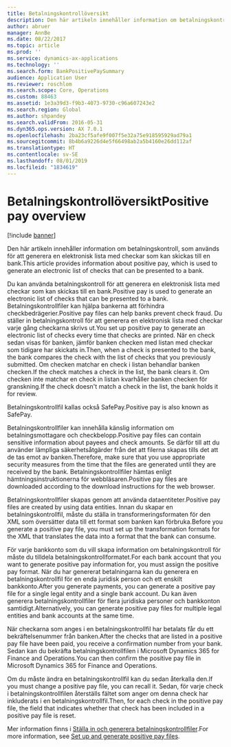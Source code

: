 ```yaml
---
title: Betalningskontrollöversikt
description: Den här artikeln innehåller information om betalningskontroll, som används för att generera en elektronisk lista med checkar som kan skickas till en bank.
author: abruer
manager: AnnBe
ms.date: 08/22/2017
ms.topic: article
ms.prod: ''
ms.service: dynamics-ax-applications
ms.technology: ''
ms.search.form: BankPositivePaySummary
audience: Application User
ms.reviewer: roschlom
ms.search.scope: Core, Operations
ms.custom: 88463
ms.assetid: 1e3a39d3-f9b3-4073-9730-c96a607243e2
ms.search.region: Global
ms.author: shpandey
ms.search.validFrom: 2016-05-31
ms.dyn365.ops.version: AX 7.0.1
ms.openlocfilehash: 2ba23cf5afe9f007f5e32a75e918595929ad79a1
ms.sourcegitcommit: 8b4b6a9226d4e5f66498ab2a5b4160e26dd112af
ms.translationtype: HT
ms.contentlocale: sv-SE
ms.lasthandoff: 08/01/2019
ms.locfileid: "1834619"
---
```

# <a name="positive-pay-overview"></a><span data-ttu-id="bae90-103">Betalningskontrollöversikt</span><span class="sxs-lookup"><span data-stu-id="bae90-103">Positive pay overview</span></span>

[!include [banner](../includes/banner.md)]

<span data-ttu-id="bae90-104">Den här artikeln innehåller information om betalningskontroll, som används för att generera en elektronisk lista med checkar som kan skickas till en bank.</span><span class="sxs-lookup"><span data-stu-id="bae90-104">This article provides information about positive pay, which is used to generate an electronic list of checks that can be presented to a bank.</span></span> 

<span data-ttu-id="bae90-105">Du kan använda betalningskontroll för att generera en elektronisk lista med checkar som kan skickas till en bank.</span><span class="sxs-lookup"><span data-stu-id="bae90-105">Positive pay is used to generate an electronic list of checks that can be presented to a bank.</span></span> <span data-ttu-id="bae90-106">Betalningskontrollfiler kan hjälpa bankerna att förhindra checkbedrägerier.</span><span class="sxs-lookup"><span data-stu-id="bae90-106">Positive pay files can help banks prevent check fraud.</span></span> <span data-ttu-id="bae90-107">Du ställer in betalningskontroll för att generera en elektronisk lista med checkar varje gång checkarna skrivs ut.</span><span class="sxs-lookup"><span data-stu-id="bae90-107">You set up positive pay to generate an electronic list of checks every time that checks are printed.</span></span> <span data-ttu-id="bae90-108">När en check sedan visas för banken, jämför banken checken med listan med checkar som tidigare har skickats in.</span><span class="sxs-lookup"><span data-stu-id="bae90-108">Then, when a check is presented to the bank, the bank compares the check with the list of checks that you previously submitted.</span></span> <span data-ttu-id="bae90-109">Om checken matchar en check i listan behandlar banken checken.</span><span class="sxs-lookup"><span data-stu-id="bae90-109">If the check matches a check in the list, the bank clears it.</span></span> <span data-ttu-id="bae90-110">Om checken inte matchar en check in listan kvarhåller banken checken för granskning.</span><span class="sxs-lookup"><span data-stu-id="bae90-110">If the check doesn't match a check in the list, the bank holds it for review.</span></span>

<span data-ttu-id="bae90-111">Betalningskontrollfil kallas också SafePay.</span><span class="sxs-lookup"><span data-stu-id="bae90-111">Positive pay is also known as SafePay.</span></span> 

<span data-ttu-id="bae90-112">Betalningskontrollfiler kan innehålla känslig information om betalningsmottagare och checkbelopp.</span><span class="sxs-lookup"><span data-stu-id="bae90-112">Positive pay files can contain sensitive information about payees and check amounts.</span></span> <span data-ttu-id="bae90-113">Se därför till att du använder lämpliga säkerhetsåtgärder från det att filerna skapas tills det att de tas emot av banken.</span><span class="sxs-lookup"><span data-stu-id="bae90-113">Therefore, make sure that you use appropriate security measures from the time that the files are generated until they are received by the bank.</span></span> <span data-ttu-id="bae90-114">Betalningskontrollfiler hämtas enligt hämtningsinstruktionerna för webbläsaren.</span><span class="sxs-lookup"><span data-stu-id="bae90-114">Positive pay files are downloaded according to the download instructions for the web browser.</span></span> 

<span data-ttu-id="bae90-115">Betalningskontrollfiler skapas genom att använda dataentiteter.</span><span class="sxs-lookup"><span data-stu-id="bae90-115">Positive pay files are created by using data entities.</span></span> <span data-ttu-id="bae90-116">Innan du skapar en betalningskontrollfil, måste du ställa in transformeringsformaten för den XML som översätter data till ett format som banken kan förbruka.</span><span class="sxs-lookup"><span data-stu-id="bae90-116">Before you generate a positive pay file, you must set up the transformation formats for the XML that translates the data into a format that the bank can consume.</span></span> 

<span data-ttu-id="bae90-117">För varje bankkonto som du vill skapa information om betalningskontroll för måste du tilldela betalningskontrollformatet.</span><span class="sxs-lookup"><span data-stu-id="bae90-117">For each bank account that you want to generate positive pay information for, you must assign the positive pay format.</span></span> <span data-ttu-id="bae90-118">När du har genererat betalningarna kan du generera en betalningskontrollfil för en enda juridisk person och ett enskilt bankkonto.</span><span class="sxs-lookup"><span data-stu-id="bae90-118">After you generate payments, you can generate a positive pay file for a single legal entity and a single bank account.</span></span> <span data-ttu-id="bae90-119">Du kan även generera betalningskontrollfiler för flera juridiska personer och bankkonton samtidigt.</span><span class="sxs-lookup"><span data-stu-id="bae90-119">Alternatively, you can generate positive pay files for multiple legal entities and bank accounts at the same time.</span></span> 

<span data-ttu-id="bae90-120">När checkarna som anges i en betalningskontrollfil har betalats får du ett bekräftelsenummer från banken.</span><span class="sxs-lookup"><span data-stu-id="bae90-120">After the checks that are listed in a positive pay file have been paid, you receive a confirmation number from your bank.</span></span> <span data-ttu-id="bae90-121">Sedan kan du bekräfta betalningskontrollfilen i Microsoft Dynamics 365 for Finance and Operations.</span><span class="sxs-lookup"><span data-stu-id="bae90-121">You can then confirm the positive pay file in Microsoft Dynamics 365 for Finance and Operations.</span></span> 

<span data-ttu-id="bae90-122">Om du måste ändra en betalningskontrollfil kan du sedan återkalla den.</span><span class="sxs-lookup"><span data-stu-id="bae90-122">If you must change a positive pay file, you can recall it.</span></span> <span data-ttu-id="bae90-123">Sedan, för varje check i betalningskontrollfilen återställs fältet som anger om denna check har inkluderats i en betalningskontrollfil.</span><span class="sxs-lookup"><span data-stu-id="bae90-123">Then, for each check in the positive pay file, the field that indicates whether that check has been included in a positive pay file is reset.</span></span>

<span data-ttu-id="bae90-124">Mer information finns i [Ställa in och generera betalningskontrollfiler](set-up-generate-positive-pay-files.md).</span><span class="sxs-lookup"><span data-stu-id="bae90-124">For more information, see [Set up and generate positive pay files](set-up-generate-positive-pay-files.md).</span></span>



